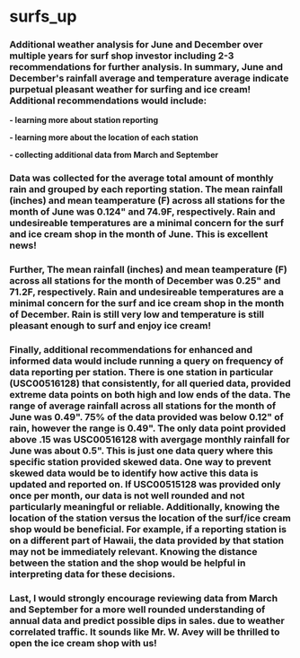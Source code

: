 # surfs_up

### Additional weather analysis for June and December over multiple years for surf shop investor including 2-3 recommendations for further analysis.  In summary, June and December's rainfall average and temperature average indicate purpetual pleasant weather for surfing and ice cream!  Additional recommendations would include:

**- learning more about station reporting** 

**- learning more about the location of each station**

**- collecting additional data from March and September**


### Data was collected for the average total amount of monthly rain and grouped by each reporting station.  The mean rainfall (inches) and mean teamperature (F) across all stations for the month of June was 0.124" and 74.9F, respectively.  Rain and undesireable temperatures are a minimal concern for the surf and ice cream shop in the month of June.   This is excellent news!  

### Further, The mean rainfall (inches) and mean teamperature (F) across all stations for the month of December was 0.25" and 71.2F, respectively.  Rain and undesireable temperatures are a minimal concern for the surf and ice cream shop in the month of December.  Rain is still very low and temperature is still pleasant enough to surf and enjoy ice cream!   

### Finally, additional recommendations for enhanced and informed data would include running a query on frequency of data reporting per station.  There is one station in particular (USC00516128) that consistently, for all queried data, provided extreme data points on both high and low ends of the data.  The range of average rainfall across all stations for the month of June was 0.49".  75% of the data provided was below 0.12" of rain, however the range is 0.49".  The only data point provided  above .15 was USC00516128 with avergage monthly rainfall for June was about 0.5".  This is just one data query where this specific station provided skewed data.  One way to prevent skewed data would be to identify how active this data is updated and reported on.  If USC00515128 was provided only once per month, our data is not well rounded and not particularly meaningful or reliable.  Additionally, knowing the location of the station versus the location of the surf/ice cream shop would be beneficial.  For example, if a reporting station is on a different part of Hawaii, the data provided by that station may not be immediately relevant.  Knowing the distance between the station and the shop would be helpful in interpreting data for these decisions.

### Last, I would strongly encourage reviewing data from March and September for a more well rounded understanding of annual data and predict possible dips in sales. due to weather correlated traffic. It sounds like Mr. W. Avey will be thrilled to open the ice cream shop with us!
